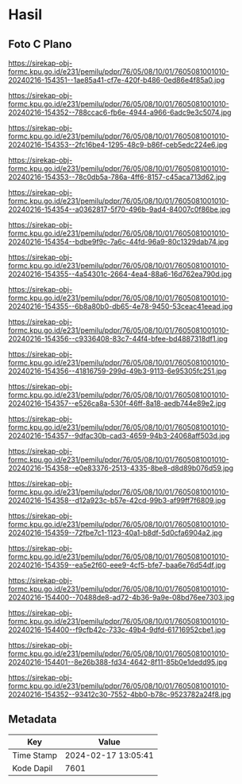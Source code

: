 # Hasil

## Foto C Plano

https://sirekap-obj-formc.kpu.go.id/e231/pemilu/pdpr/76/05/08/10/01/7605081001010-20240216-154351--1ae85a41-cf7e-420f-b486-0ed86e4f85a0.jpg

https://sirekap-obj-formc.kpu.go.id/e231/pemilu/pdpr/76/05/08/10/01/7605081001010-20240216-154352--788ccac6-fb6e-4944-a966-6adc9e3c5074.jpg

https://sirekap-obj-formc.kpu.go.id/e231/pemilu/pdpr/76/05/08/10/01/7605081001010-20240216-154353--2fc16be4-1295-48c9-b86f-ceb5edc224e6.jpg

https://sirekap-obj-formc.kpu.go.id/e231/pemilu/pdpr/76/05/08/10/01/7605081001010-20240216-154353--78c0db5a-786a-4ff6-8157-c45aca713d62.jpg

https://sirekap-obj-formc.kpu.go.id/e231/pemilu/pdpr/76/05/08/10/01/7605081001010-20240216-154354--a0362817-5f70-496b-9ad4-84007c0f86be.jpg

https://sirekap-obj-formc.kpu.go.id/e231/pemilu/pdpr/76/05/08/10/01/7605081001010-20240216-154354--bdbe9f9c-7a6c-44fd-96a9-80c1329dab74.jpg

https://sirekap-obj-formc.kpu.go.id/e231/pemilu/pdpr/76/05/08/10/01/7605081001010-20240216-154355--4a54301c-2664-4ea4-88a6-16d762ea790d.jpg

https://sirekap-obj-formc.kpu.go.id/e231/pemilu/pdpr/76/05/08/10/01/7605081001010-20240216-154355--6b8a80b0-db65-4e78-9450-53ceac41eead.jpg

https://sirekap-obj-formc.kpu.go.id/e231/pemilu/pdpr/76/05/08/10/01/7605081001010-20240216-154356--c9336408-83c7-44f4-bfee-bd4887318df1.jpg

https://sirekap-obj-formc.kpu.go.id/e231/pemilu/pdpr/76/05/08/10/01/7605081001010-20240216-154356--41816759-299d-49b3-9113-6e95305fc251.jpg

https://sirekap-obj-formc.kpu.go.id/e231/pemilu/pdpr/76/05/08/10/01/7605081001010-20240216-154357--e526ca8a-530f-46ff-8a18-aedb744e89e2.jpg

https://sirekap-obj-formc.kpu.go.id/e231/pemilu/pdpr/76/05/08/10/01/7605081001010-20240216-154357--9dfac30b-cad3-4659-94b3-24068aff503d.jpg

https://sirekap-obj-formc.kpu.go.id/e231/pemilu/pdpr/76/05/08/10/01/7605081001010-20240216-154358--e0e83376-2513-4335-8be8-d8d89b076d59.jpg

https://sirekap-obj-formc.kpu.go.id/e231/pemilu/pdpr/76/05/08/10/01/7605081001010-20240216-154358--d12a923c-b57e-42cd-99b3-af99ff7f6809.jpg

https://sirekap-obj-formc.kpu.go.id/e231/pemilu/pdpr/76/05/08/10/01/7605081001010-20240216-154359--72fbe7c1-1123-40a1-b8df-5d0cfa6904a2.jpg

https://sirekap-obj-formc.kpu.go.id/e231/pemilu/pdpr/76/05/08/10/01/7605081001010-20240216-154359--ea5e2f60-eee9-4cf5-bfe7-baa6e76d54df.jpg

https://sirekap-obj-formc.kpu.go.id/e231/pemilu/pdpr/76/05/08/10/01/7605081001010-20240216-154400--70488de8-ad72-4b36-9a9e-08bd76ee7303.jpg

https://sirekap-obj-formc.kpu.go.id/e231/pemilu/pdpr/76/05/08/10/01/7605081001010-20240216-154400--f9cfb42c-733c-49b4-9dfd-61716952cbe1.jpg

https://sirekap-obj-formc.kpu.go.id/e231/pemilu/pdpr/76/05/08/10/01/7605081001010-20240216-154401--8e26b388-fd34-4642-8f11-85b0e1dedd95.jpg

https://sirekap-obj-formc.kpu.go.id/e231/pemilu/pdpr/76/05/08/10/01/7605081001010-20240216-154352--93412c30-7552-4bb0-b78c-9523782a24f8.jpg


## Metadata

| Key        | Value               |
| ---------- | ------------------- |
| Time Stamp | 2024-02-17 13:05:41 |
| Kode Dapil | 7601                |



